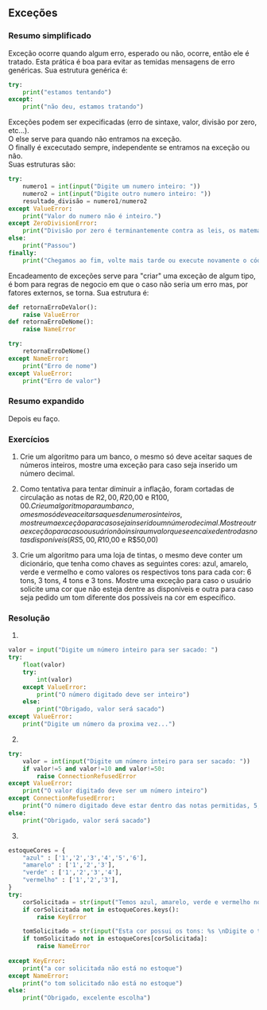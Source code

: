 ## Exceções

### Resumo simplificado

Exceção ocorre quando algum erro, esperado ou não, ocorre, então ele é tratado. Esta prática é boa para evitar as temidas mensagens de erro genéricas.
Sua estrutura genérica é:<br>
~~~python
try:
    print("estamos tentando")
except:
    print("não deu, estamos tratando")
~~~

Exceções podem ser expecificadas (erro de sintaxe, valor, divisão por zero, etc...).<br>
O else serve para quando não entramos na exceção.<br>
O finally é excecutado sempre, independente se entramos na exceção ou não.<br>
Suas estruturas são:<br>
~~~python
try:
    numero1 = int(input("Digite um numero inteiro: "))
    numero2 = int(input("Digite outro numero inteiro: "))
    resultado_divisão = numero1/numero2
except ValueError:
    print("Valor do numero não é inteiro.")
except ZeroDivisionError:
    print("Divisão por zero é terminantemente contra as leis, os matemáticos vão te pegar na saída.")
else:
    print("Passou")
finally:
	print("Chegamos ao fim, volte mais tarde ou execute novamente o código")
~~~

Encadeamento de exceções serve para "criar" uma exceção de algum tipo, é bom para regras de negocio em que o caso não seria um erro mas, por fatores externos, se torna.
Sua estrutura é:<br>
~~~python
def retornaErroDeValor():
    raise ValueError
def retornaErroDeNome():
    raise NameError

try:
    retornaErroDeNome()
except NameError:
    print("Erro de nome")
except ValueError:
    print("Erro de valor")
~~~

### Resumo expandido

Depois eu faço.

### Exercícios

1. Crie um algoritmo para um banco, o mesmo só deve aceitar saques de números inteiros, mostre uma exceção para caso seja inserido um número decimal.

2. Como tentativa para tentar diminuir a inflação, foram cortadas de circulação as notas de R$2,00, R$20,00 e R$100,00. Crie um algoritmo para um banco, o mesmo só deve aceitar saques de numeros inteiros, mostre uma exceção para caso seja inserido um número decimal. Mostre outra exceção para caso o usuário não insira um valor que se encaixe dentro das notas disponíveis (RS5,00, R$10,00 e R$50,00)

3. Crie um algoritmo para uma loja de tintas, o mesmo deve conter um dicionário, que tenha como chaves as seguintes cores: azul, amarelo, verde e vermelho e como valores os respectivos tons para cada cor: 6 tons, 3 tons, 4 tons e 3 tons. Mostre uma exceção para caso o usuário solicite uma cor que não esteja dentre as disponíveis e outra para caso seja pedido um tom diferente dos possíveis na cor em específico.

### Resolução

1.
~~~python
valor = input("Digite um número inteiro para ser sacado: ")
try:
    float(valor)
    try:
        int(valor)
    except ValueError:
        print("O número digitado deve ser inteiro")
    else:
        print("Obrigado, valor será sacado")
except ValueError:
    print("Digite um número da proxima vez...")
~~~
2.
~~~python
try:
    valor = int(input("Digite um número inteiro para ser sacado: "))
    if valor!=5 and valor!=10 and valor!=50:
        raise ConnectionRefusedError
except ValueError:
    print("O valor digitado deve ser um número inteiro")
except ConnectionRefusedError:
    print("O número digitado deve estar dentro das notas permitidas, 5, 10 ou 50")
else:
    print("Obrigado, valor será sacado")
~~~
3.
~~~python
estoqueCores = {
    "azul" : ['1','2','3','4','5','6'],
    "amarelo" : ['1','2','3'],
    "verde" : ['1','2','3','4'],
    "vermelho" : ['1','2','3'],
}
try:
    corSolicitada = str(input("Temos azul, amarelo, verde e vermelho no estoque\nDigite a cor desejada: "))
    if corSolicitada not in estoqueCores.keys():
        raise KeyError

    tomSolicitado = str(input("Esta cor possui os tons: %s \nDigite o tom desejado: " %estoqueCores[corSolicitada]))
    if tomSolicitado not in estoqueCores[corSolicitada]:
        raise NameError
        
except KeyError:
    print("a cor solicitada não está no estoque")
except NameError:
    print("o tom solicitado não está no estoque")
else:
    print("Obrigado, excelente escolha")
~~~